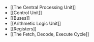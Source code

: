 - [[The Central Processing Unit]]
- [[Control Unit]]
- [[Buses]]
- [[Arithmetic Logic Unit]]
- [[Registers]]
- [[The Fetch, Decode, Execute Cycle]]